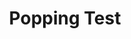 ---
layout: default
category: bts
tags: ["Arduino","balloons"]
video: "https://player.vimeo.com/video/89338628?badge=0&amp;autopause=0&amp;player_id=0&amp;app_id=72231"
title: "Popping Test"
thumbnail: "https://i.vimeocdn.com/video/468043871_295x166.jpg?r=pad"
---